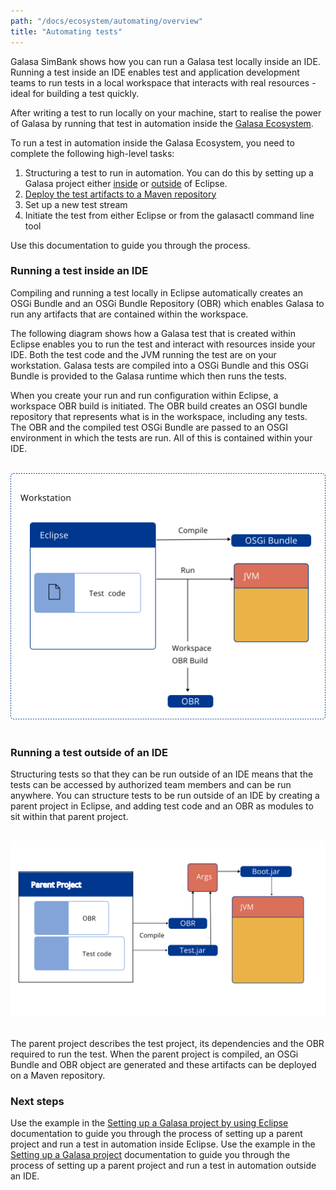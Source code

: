 ```yaml
---
path: "/docs/ecosystem/automating/overview"
title: "Automating tests"
---
```

Galasa SimBank shows how you can run a Galasa test locally inside an IDE. Running a test inside an IDE enables test and application development teams to run tests in a local workspace that interacts with real resources - ideal for building a test quickly.

After writing a test to run locally on your machine, start to realise the power of Galasa by running that test in automation inside the [Galasa Ecosystem](../ecosystem/ecosystem).

To run a test in automation inside the Galasa Ecosystem, you need to complete the following high-level tasks:

1. Structuring a test to run in automation. You can do this by setting up a Galasa project either [inside](running-automation) or [outside](../writing-own-tests/setting-up-galasa-project) of Eclipse.
2. [Deploy the test artifacts to a Maven repository](deploying-to-maven)
3. Set up a new test stream
4. Initiate the test from either Eclipse or from the galasactl command line tool

Use this documentation to guide you through the process.

### Running a test inside an IDE
Compiling and running a test locally in Eclipse automatically creates an OSGi Bundle and an OSGi Bundle Repository (OBR) which enables Galasa to run any artifacts that are contained within the workspace.

The following diagram shows how a Galasa test that is created within Eclipse enables you to run the test and interact with resources inside your IDE. Both the test code and the JVM running the test are on your workstation.  Galasa tests are compiled into a OSGi Bundle and this OSGi Bundle is provided to the Galasa runtime which then runs the tests.

When you create your run and run configuration within Eclipse, a workspace OBR build is initiated. The OBR build creates an OSGI bundle repository that represents what is in the workspace, including any tests. The OBR and the compiled test OSGi Bundle are passed to an OSGI environment in which the tests are run. All of this is contained within your IDE.<br><br>

![Inside an IDE:](insideide.svg)<br><br>

### Running a test outside of an IDE
Structuring tests so that they can be run outside of an IDE means that the tests can be accessed by authorized team members and can be run anywhere.
You can structure tests to be run outside of an IDE by creating a parent project in Eclipse, and adding test code and an OBR as modules to sit within that parent project.<br><br>

![Outside an IDE:](outide.svg)<br><br>

The parent project describes the test project, its dependencies and the OBR required to run the test. When the parent project is compiled, an OSGi Bundle and OBR object are generated and these artifacts can be deployed on a Maven repository.

### Next steps
Use the example in the [Setting up a Galasa project by using Eclipse](running-automation) documentation to guide you through the process of setting up a parent project and run a test in automation inside Eclipse.
Use the example in the [Setting up a Galasa project](../writing-own-tests/setting-up-galasa-project) documentation to guide you through the process of setting up a parent project and run a test in automation outside an IDE.

